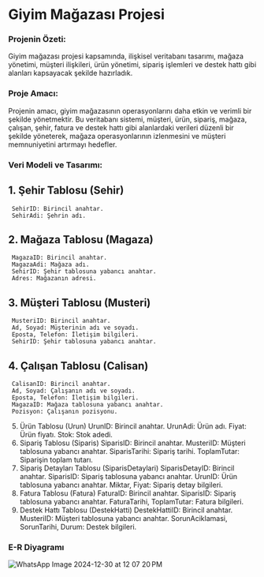 # Giyim Mağazası Projesi

### Projenin Özeti:
Giyim mağazası projesi kapsamında, ilişkisel veritabanı tasarımı, mağaza yönetimi, müşteri ilişkileri, ürün yönetimi, sipariş işlemleri ve destek hattı gibi alanları kapsayacak şekilde hazırladık.

### Proje Amacı:
Projenin amacı, giyim mağazasının operasyonlarını daha etkin ve verimli bir şekilde yönetmektir. Bu veritabanı sistemi, müşteri, ürün, sipariş, mağaza, çalışan, şehir, fatura ve destek hattı gibi alanlardaki verileri düzenli bir şekilde yöneterek, mağaza operasyonlarının izlenmesini ve müşteri memnuniyetini artırmayı hedefler.

### Veri Modeli ve Tasarımı:
## 1.	Şehir Tablosu (Sehir)
     SehirID: Birincil anahtar.
     SehirAdi: Şehrin adı.
## 2.	Mağaza Tablosu (Magaza)
     MagazaID: Birincil anahtar.
     MagazaAdi: Mağaza adı.
     SehirID: Şehir tablosuna yabancı anahtar.
     Adres: Mağazanın adresi.
## 3.	Müşteri Tablosu (Musteri)
     MusteriID: Birincil anahtar.
     Ad, Soyad: Müşterinin adı ve soyadı.
     Eposta, Telefon: İletişim bilgileri.
     SehirID: Şehir tablosuna yabancı anahtar.
## 4.	Çalışan Tablosu (Calisan)
     CalisanID: Birincil anahtar.
     Ad, Soyad: Çalışanın adı ve soyadı.
     Eposta, Telefon: İletişim bilgileri.
     MagazaID: Mağaza tablosuna yabancı anahtar.
     Pozisyon: Çalışanın pozisyonu.
5.	Ürün Tablosu (Urun)
     UrunID: Birincil anahtar.
     UrunAdi: Ürün adı.
     Fiyat: Ürün fiyatı.
     Stok: Stok adedi.
6.	Sipariş Tablosu (Siparis)
     SiparisID: Birincil anahtar.
     MusteriID: Müşteri tablosuna yabancı anahtar.
     SiparisTarihi: Sipariş tarihi.
     ToplamTutar: Siparişin toplam tutarı.
7.	Sipariş Detayları Tablosu (SiparisDetaylari)
     SiparisDetayID: Birincil anahtar.
     SiparisID: Sipariş tablosuna yabancı anahtar.
     UrunID: Ürün tablosuna yabancı anahtar.
     Miktar, Fiyat: Sipariş detay bilgileri.
8.	Fatura Tablosu (Fatura)
     FaturaID: Birincil anahtar.
     SiparisID: Sipariş tablosuna yabancı anahtar.
     FaturaTarihi, ToplamTutar: Fatura bilgileri.
9.	Destek Hattı Tablosu (DestekHatti)
     DestekHattiID: Birincil anahtar.
     MusteriID: Müşteri tablosuna yabancı anahtar.
     SorunAciklamasi, SorunTarihi, Durum: Destek bilgileri.



### E-R Diyagramı

![WhatsApp Image 2024-12-30 at 12 07 20 PM](https://github.com/user-attachments/assets/fed91638-7016-4218-8d34-695a92a87d7d)
